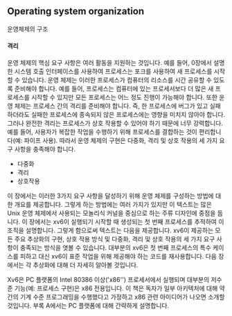 ## Operating system organization



운영체제의 구조

#### 격리

운영 체제의 핵심 요구 사항은 여러 활동을 지원하는 것입니다. 예를 들어, 0장에서 설명한 시스템 호출 인터페이스를 사용하여 프로세스는 포크를 사용하여 새 프로세스를 시작할 수 있습니다. 운영 체제는 이러한 프로세스가 컴퓨터의 리소스를 시간 공유할 수 있도록 준비해야 합니다. 예를 들어, 프로세스는 컴퓨터에 있는 프로세서보다 더 많은 새 프로세스를 시작할 수 있지만 모든 프로세스는 어느 정도 진행이 가능해야 합니다. 또한 운영 체제는 프로세스 간의 격리를 준비해야 합니다. 즉, 한 프로세스에 버그가 있고 실패하더라도 실패한 프로세스에 종속되지 않은 프로세스에는 영향을 미치지 않아야 합니다. 그러나 완전한 격리는 프로세스가 상호 작용할 수 있어야 하기 때문에 너무 강력합니다. 예를 들어, 사용자가 복잡한 작업을 수행하기 위해 프로세스를 결합하는 것이 편리합니다(예: 파이프 사용). 따라서 운영 체제의 구현은 다중화, 격리 및 상호 작용의 세 가지 요구 사항을 충족해야 합니다.

* 다중화
* 격리
* 상호작용

이 장에서는 이러한 3가지 요구 사항을 달성하기 위해 운영 체제를 구성하는 방법에 대한 개요를 제공합니다. 그렇게 하는 방법에는 여러 가지가 있지만 이 텍스트는 많은 Unix 운영 체제에서 사용되는 모놀리식 커널을 중심으로 하는 주류 디자인에 중점을 둡니다. 이 장에서는 xv6이 실행되기 시작할 때 생성되는 첫 번째 프로세스를 추적하여 이 조직을 설명합니다. 그렇게 함으로써 텍스트는 다음을 제공합니다.
xv6이 제공하는 모든 주요 추상화의 구현, 상호 작용 방식 및 다중화, 격리 및 상호 작용의 세 가지 요구 사항이 충족되는 방식을 엿볼 수 있습니다. 대부분의 xv6은 첫 번째 프로세스의 특수 케이스를 피하고 대신 xv6이 표준 작업을 위해 제공해야 하는 코드를 재사용합니다. 다음 장에서는 각 추상화에 대해 더 자세히 알아볼 것입니다.



Xv6은 PC 플랫폼의 Intel 80386 이상('x86'') 프로세서에서 실행되며 대부분의 저수준 기능(예: 프로세스 구현)은 x86 전용입니다.
이 책은 독자가 일부 아키텍처에 대해 약간의 기계 수준 프로그래밍을 수행했다고 가정하고 x86 관련 아이디어가 나오면 소개할 것입니다. 부록 A에서는 PC 플랫폼에 대해 간략하게 설명합니다.

